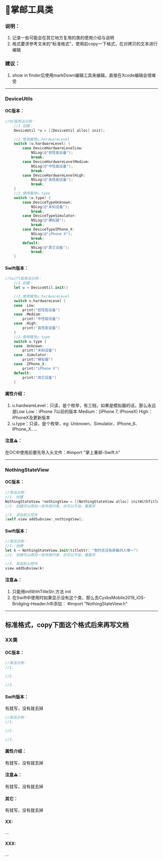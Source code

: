 # 􀬒掌邮工具类

### 说明：

1. 记录一些可能会在其它地方复用的类的使用介绍与说明
2. 格式要求参考文末的“标准格式”，使用前copy一下格式，在对拷贝的文本进行编辑

### 建议：

1. show in finder后使用markDown编辑工具来编辑，直接在Xcode编辑会很难受




















------



### DeviceUtils

#### OC版本：

```objective-c
//OC版用法示例：
    //1.创建：
    DeviceUtil *u = [[DeviceUtil alloc] init];

    //2.使用属性u.hardwareLevel
    switch (u.hardwareLevel) {
        case DeviceHardwareLevelLow:
            NSLog(@"低性能设备");
            break;
        case DeviceHardwareLevelMedium:
            NSLog(@"中性能设备");
            break;
        case DeviceHardwareLevelHigh:
            NSLog(@"高性能设备");
            break;
    }
    //2.使用属性u.type
    switch (u.type) {
        case DeviceTypeUnknown:
            NSLog(@"未知设备");
            break;
        case DeviceTypeSimulator:
            NSLog(@"模拟器");
            break;
        case DeviceTypeIPhone_X:
            NSLog(@"iPhone X");
            break;
        default:
            NSLog(@"其它设备");
            break;
    }
```



#### Swift版本：

```swift
//Swift版用法示例：
    //1.创建：
    let u = DeviceUtil.init()

    //2.使用属性u.hardwareLevel
    switch u.hardwareLevel {
    case .Low:
        print("低性能设备")
    case .Medium:
        print("中性能设备")
    case .High:
        print("高性能设备")
    }
    //2.使用属性u.type
    switch u.type {
    case .Unknown:
        print("未知设备")
    case .Simulator:
        print("模拟器")
    case .IPhone_X:
        print("iPhone X")
    default:
        print("其它设备")
    }
```



#### 属性介绍：

1. u.hardwareLevel：只读，是个枚举，有三档，如果是模拟器的话，那么永远是Low
	Low：iPhone 7以前的版本
	Medium：[iPhone 7, iPhoneX)
	High：iPhoneX及更新版本
2. u.type：只读，是个枚举，eg:
	Unknown、Simulator、IPhone_6、IPhone_X…..

#### 注意⚠️：

在OC中使用前要先导入头文件：#import "掌上重邮-Swift.h"









------



### NothingStateView

#### OC版本：

```objective-c
//用法示例：
//1. 创建
NothingStateView *nothingView = [[NothingStateView alloc] initWithTitleStr:@"暂时还没有屏蔽的人噢～"];
//2. 创建可以再加一些布局约束，也可以不加，看需求

//3. 添加到父控件
[self.view addSubview:_nothingView];
```

#### Swift版本：

```swift
//用法示例：
//1. 创建
let k = NothingStateView.init(titleStr: "暂时还没有屏蔽的人噢～")
//2. 创建可以再加一些布局约束，也可以不加，看需求      

//3. 添加到父控件
view.addSubview(k)
```



#### 注意⚠️：

1. 只能用initWithTitleStr:方法 init
2. 在Swift中使用时如果显示没有这个类，那么去CyxbsMobile2019_iOS-Bridging-Header.h中添加：
	#import "NothingStateView.h"















------

## 标准格式，copy下面这个格式后来再写文档

### XX类

#### OC版本：

```objective-c
//用法示例：
//1. 

//2. 

//3. 
```

#### Swift版本：

有就写，没有就去掉

```swift
//用法示例：
//1. 

//2. 

//3. 
```



#### 属性介绍：

有就写，没有就去掉

#### 注意⚠️：

有就写，没有就去掉

#### 其它：

有就写，没有就去掉

#### XX:

...

#### XXX:

...
